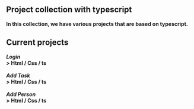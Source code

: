 ## Project collection with typescript

<b> In this collection, we have various projects that are based on typescript. </b>


## Current projects

<b>
<i>Login</i><br />  
> Html / Css / ts <br />  <br />  
<i>Add Task</i> <br />  
> Html / Css / ts  <br />  <br />  
<i>Add Person</i> <br />  
> Html / Css / ts  <br />  <br />  
</b>
